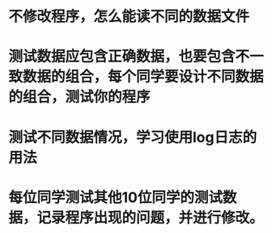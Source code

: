 # 不修改程序，怎么能读不同的数据文件
# 测试数据应包含正确数据，也要包含不一致数据的组合，每个同学要设计不同数据的组合，测试你的程序
# 测试不同数据情况，学习使用log日志的用法
# 每位同学测试其他10位同学的测试数据，记录程序出现的问题，并进行修改。
